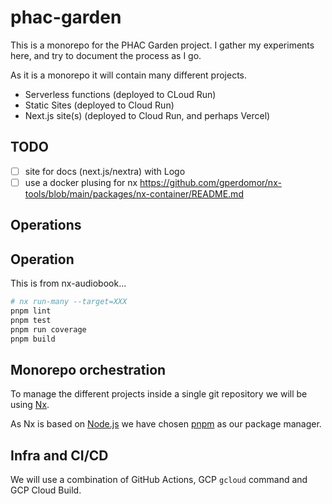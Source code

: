 # phac-garden

This is a monorepo for the PHAC Garden project.
I gather my experiments here, and try to document the process as I go.

As it is a monorepo it will contain many different projects.

- Serverless functions (deployed to CLoud Run)
- Static Sites (deployed to Cloud Run)
- Next.js site(s) (deployed to Cloud Run, and perhaps Vercel)

## TODO

- [ ] site for docs (next.js/nextra) with Logo
- [ ] use a docker plusing for nx <https://github.com/gperdomor/nx-tools/blob/main/packages/nx-container/README.md>

## Operations

## Operation

This is from nx-audiobook...

```bash
# nx run-many --target=XXX
pnpm lint
pnpm test
pnpm run coverage
pnpm build
```

## Monorepo orchestration

To manage the different projects inside a single git repository we will be using [Nx](https://nx.dev/).

As Nx is based on [Node.js](https://nodejs.org/en) we have chosen [pnpm](https://pnpm.io/) as our package manager.

## Infra and CI/CD

We will use a combination of GitHub Actions, GCP `gcloud` command and GCP Cloud Build.
